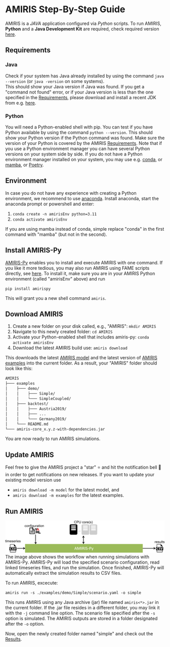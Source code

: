 # AMIRIS Step-By-Step Guide

AMIRIS is a *JAVA* application configured via *Python* scripts.
To run AMIRIS, **Python** and a **Java Development Kit** are required, check required version [here](../Get-Started.md#requirements).

## Requirements

### Java

Check if your system has Java already installed by using the command `java --version` (or `java -version` on some systems).   
This should show your Java version if Java was found.
If you get a "command not found" error, or if your Java version is less than the one specified in the [Requirements](../Get-Started.md#requirements), please download and install a recent JDK from e.g. [here](https://adoptium.net/).

### Python

You will need a Python-enabled shell with pip.
You can test if you have Python available by using the command `python --version`.
This should show your Python version if the Python command was found.
Make sure the version of your Python is covered by the AMIRIS [Requirements](../Get-Started.md#requirements).
Note that if you use a Python environment manager you can have several Python versions on your system side by side.
If you do not have a Python environment manager installed on your system, you may use e.g. [conda](https://docs.conda.io/en/latest/miniconda.html), or [mamba](https://github.com/conda-forge/miniforge#mambaforge), or [Poetry](https://python-poetry.org/).

## Environment

In case you do not have any experience with creating a Python environment, we recommend to use [anaconda](https://www.anaconda.com/).
Install anaconda, start the anaconda prompt or powershell and enter:

1. `conda create -n amirisEnv python=3.11`
2. `conda activate amirisEnv`

If you are using mamba instead of conda, simple replace "conda" in the first command with "mamba" (but not in the second).

## Install AMIRIS-Py

[AMIRIS-Py](https://gitlab.com/dlr-ve/esy/amiris/amiris-py/-/blob/main/README.md) enables you to install and execute AMIRIS with one command.
If you like it more tedious, you may also run AMIRIS using FAME scripts directly, see [here](./FameioSetup.md).
To install it, make sure you are in your AMIRIS Python environment (called "amirisEnv" above) and run

```
pip install amirispy
```

This will grant you a new shell command `amiris`.

## Download AMIRIS

1. Create a new folder on your disk called, e.g., "AMIRIS": `mkdir AMIRIS`
2. Navigate to this newly created folder: `cd AMIRIS`
3. Activate your Python-enabled shell that includes amiris-py: `conda activate amirisEnv`
4. Download the latest AMIRIS build use: `amiris download`

This downloads the latest [AMIRIS model](https://gitlab.com/dlr-ve/esy/amiris/amiris/-/jobs/artifacts/main/download?job=deploy:jdk11) and the latest version of [AMIRIS examples](https://gitlab.com/dlr-ve/esy/amiris/examples) into the current folder.
As a result, your "AMIRIS" folder should look like this:

```
AMIRIS
├─── examples
│    ├─── demo/
│    │    ├─── Simple/
│    │    └─── SimpleCoupled/
│    ├─── backtest/
│    │    ├─── Austria2019/
│    │    ├─── ...
│    │    └─── Germany2019/
│    └─── README.md
└─── amiris-core_x.y.z-with-dependencies.jar
```

You are now ready to run AMIRIS simulations.

## Update AMIRIS

Feel free to give the AMIRIS project a "star" :star: and hit the notification bell :bell: in order to get notifications on new releases.
If you want to update your existing model version use

* `amiris download -m model` for the latest model, and
* `amiris download -m examples` for the latest examples.

## Run AMIRIS

![AMIRIS-Py Workflow](../uploads/amirispy.png)
The image above shows the workflow when running simulations with AMIRIS-Py.
AMIRIS-Py will load the specified scenario configuration, read linked timeseries files, and run the simulation.
Once finished, AMIRIS-Py will automatically extract the simulation results to CSV files.

To run AMIRIS, excecute:

```
amiris run -s ./examples/demo/Simple/scenario.yaml -o simple
```

This runs AMIRIS using any Java archive (jar) file named `amiris<*>.jar` in the current folder.
If the .jar file resides in a different folder, you may link it with the `-j` command line option.
The scenario file specified after the `-s` option is simulated.
The AMIRIS outputs are stored in a folder designated after the `-o` option.

Now, open the newly created folder named "simple" and check out the [Results](./Results.md).